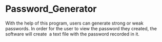 # Password_Generator

With the help of this program, users can generate strong or weak passwords.
In order for the user to view the password they created, the software will create  a text file with the password recorded in it.
